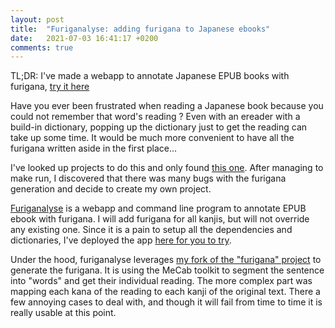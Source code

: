 ```yaml
---
layout: post
title:  "Furiganalyse: adding furigana to Japanese ebooks"
date:   2021-07-03 16:41:17 +0200
comments: true
---
```


TL;DR: I've made a webapp to annotate Japanese EPUB books with furigana, [try it here][furiganalyse-demo]

Have you ever been frustrated when reading a Japanese book because you could not remember that word's reading ?
Even with an ereader with a build-in dictionary, popping up the dictionary just to get the reading can take up some time.
It would be much more convenient to have all the furigana written aside in the first place...

I've looked up projects to do this and only found [this one][furiganalyse-epub].
After managing to make run, I discovered that there was many bugs with the furigana generation and decide to create my own project.

[Furiganalyse][furiganalyse-github] is a webapp and command line program to annotate EPUB ebook with furigana.
I will add furigana for all kanjis, but will not override any existing one.
Since it is a pain to setup all the dependencies and dictionaries, I've deployed the app [here for you to try][furiganalyse-demo].

Under the hood, furiganalyse leverages [my fork of the "furigana" project][itsupera-furigana-github] to generate the furigana.
It is using the MeCab toolkit to segment the sentence into "words" and get their individual reading.
The more complex part was mapping each kana of the reading to each kanji of the original text.
There a few annoying cases to deal with, and though it will fail from time to time it is really usable at this point.

[furiganalyse-demo]: http://furiganalyse.itsupera.co
[furiganalyse-epub]: https://github.com/haoxuany/furiganalize-epub
[furiganalyse-github]: https://github.com/itsupera/furiganalyse
[itsupera-furigana-github]: https://github.com/itsupera/furigana
